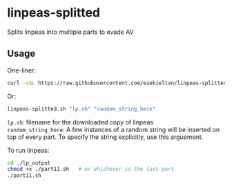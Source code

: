 # linpeas-splitted
Splits linpeas into multiple parts to evade AV

## Usage
One-liner:
```bash
curl -sSL https://raw.githubusercontent.com/ezekieltan/linpeas-splitted/refs/heads/main/linpeas-splitted.sh | bash
```
Or:
```bash
linpeas-splitted.sh "lp.sh" "random_string_here"
```
`lp.sh`: filename for the downloaded copy of linpeas<br>
`random_string_here`: A few instances of a random string will be inserted on top of every part. To specify the string explicitly, use this arguement.


To run linpeas:
```bash
cd ./lp_output
chmod +x ./part11.sh   # or whichever is the last part
./part11.sh
```
